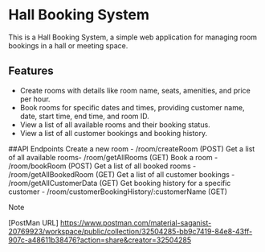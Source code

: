 # Hall Booking System

This is a Hall Booking System, a simple web application for managing room bookings in a hall or meeting space.

## Features

- Create rooms with details like room name, seats, amenities, and price per hour.
- Book rooms for specific dates and times, providing customer name, date, start time, end time, and room ID.
- View a list of all available rooms and their booking status.
- View a list of all customer bookings and booking history.

##API Endpoints
 Create a new room - /room/createRoom (POST)
 Get a list of all available rooms- /room/getAllRooms (GET)
 Book a room - /room/bookRoom (POST)
 Get a list of all booked rooms - /room/getAllBookedRoom (GET)
 Get a list of all customer bookings - /room/getAllCustomerData (GET)
 Get booking history for a specific customer - /room/customerBookingHistory/:customerName (GET)

>[!Note]
>[PostMan URL]
> https://www.postman.com/material-saganist-20769923/workspace/public/collection/32504285-bb9c7419-84e8-43ff-907c-a48611b38476?action=share&creator=32504285
